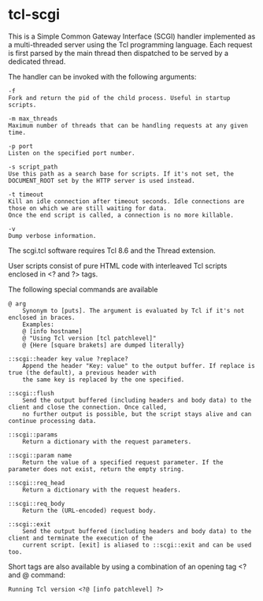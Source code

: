 tcl-scgi
========

This is a Simple Common Gateway Interface (SCGI) handler implemented as a multi-threaded server using the Tcl programming language.
Each request is first parsed by the main thread then dispatched to be served by a dedicated thread.

The handler can be invoked with the following arguments:

    -f
    Fork and return the pid of the child process. Useful in startup scripts.

    -m max_threads
    Maximum number of threads that can be handling requests at any given time.
    
    -p port
    Listen on the specified port number.
    
    -s script_path
    Use this path as a search base for scripts. If it's not set, the DOCUMENT_ROOT set by the HTTP server is used instead.
    
    -t timeout
    Kill an idle connection after timeout seconds. Idle connections are those on which we are still waiting for data.
    Once the end script is called, a connection is no more killable.
    
    -v
    Dump verbose information.


The scgi.tcl software requires Tcl 8.6 and the Thread extension.


User scripts consist of pure HTML code with interleaved Tcl scripts enclosed in &lt;? and ?&gt; tags.

The following special commands are available

    @ arg
        Synonym to [puts]. The argument is evaluated by Tcl if it's not enclosed in braces.
        Examples:
        @ [info hostname]
        @ "Using Tcl version [tcl patchlevel]"
        @ {Here [square brakets] are dumped literally}
   
    ::scgi::header key value ?replace?
        Append the header "Key: value" to the output buffer. If replace is true (the default), a previous header with
        the same key is replaced by the one specified.
    
    ::scgi::flush
        Send the output buffered (including headers and body data) to the client and close the connection. Once called,
        no further output is possible, but the script stays alive and can continue processing data. 

    ::scgi::params
        Return a dictionary with the request parameters.

    ::scgi::param name
        Return the value of a specified request parameter. If the parameter does not exist, return the empty string.

    ::scgi::req_head
        Return a dictionary with the request headers.

    ::scgi::req_body
        Return the (URL-encoded) request body.

    ::scgi::exit
        Send the output buffered (including headers and body data) to the client and terminate the execution of the
        current script. [exit] is aliased to ::scgi::exit and can be used too.

Short tags are also available by using a combination of an opening tag &lt;? and @ command:

    Running Tcl version <?@ [info patchlevel] ?>

